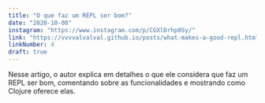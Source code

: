 ```yaml
---
title: "O que faz um REPL ser bom?"
date: "2020-10-08"
instagram: "https://www.instagram.com/p/CGXlDrhp0Sy/"
link: "https://vvvvalvalval.github.io/posts/what-makes-a-good-repl.html"
linkNumber: 4
draft: true
---
```


Nesse artigo, o autor explica em detalhes o que ele considera que faz um REPL ser bom, comentando sobre as funcionalidades e mostrando como Clojure oferece elas.

